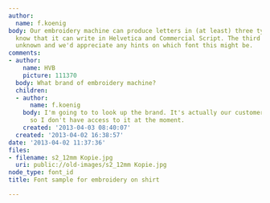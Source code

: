 ```yaml
---
author:
  name: f.koenig
body: Our embroidery machine can produce letters in (at least) three typefaces. We
  know that it can write in Helvetica and Commercial Script. The third typeface is
  unknown and we'd appreciate any hints on which font this might be.
comments:
- author:
    name: HVB
    picture: 111370
  body: What brand of embroidery machine?
  children:
  - author:
      name: f.koenig
    body: I'm going to to look up the brand. It's actually our customer's machine,
      so I don't have access to it at the moment.
    created: '2013-04-03 08:40:07'
  created: '2013-04-02 16:38:57'
date: '2013-04-02 11:37:36'
files:
- filename: s2_12mm Kopie.jpg
  uri: public://old-images/s2_12mm Kopie.jpg
node_type: font_id
title: Font sample for embroidery on shirt

---
```


